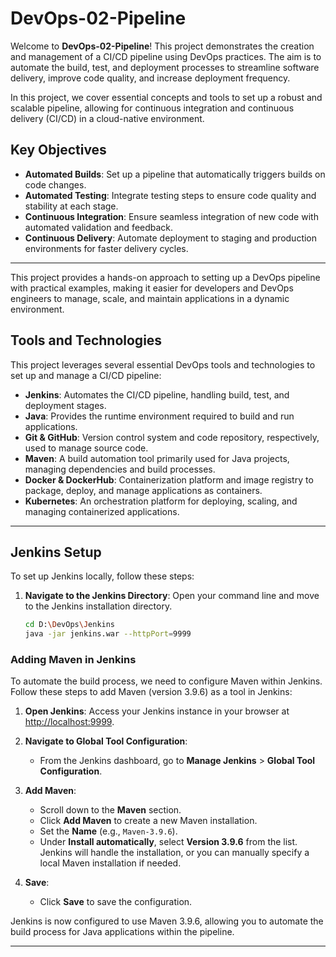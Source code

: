 # DevOps-02-Pipeline

Welcome to **DevOps-02-Pipeline**! This project demonstrates the creation and management of a CI/CD pipeline using DevOps practices. The aim is to automate the build, test, and deployment processes to streamline software delivery, improve code quality, and increase deployment frequency.

In this project, we cover essential concepts and tools to set up a robust and scalable pipeline, allowing for continuous integration and continuous delivery (CI/CD) in a cloud-native environment.

## Key Objectives

- **Automated Builds**: Set up a pipeline that automatically triggers builds on code changes.
- **Automated Testing**: Integrate testing steps to ensure code quality and stability at each stage.
- **Continuous Integration**: Ensure seamless integration of new code with automated validation and feedback.
- **Continuous Delivery**: Automate deployment to staging and production environments for faster delivery cycles.

---

This project provides a hands-on approach to setting up a DevOps pipeline with practical examples, making it easier for developers and DevOps engineers to manage, scale, and maintain applications in a dynamic environment.

## Tools and Technologies

This project leverages several essential DevOps tools and technologies to set up and manage a CI/CD pipeline:

- **Jenkins**: Automates the CI/CD pipeline, handling build, test, and deployment stages.
- **Java**: Provides the runtime environment required to build and run applications.
- **Git & GitHub**: Version control system and code repository, respectively, used to manage source code.
- **Maven**: A build automation tool primarily used for Java projects, managing dependencies and build processes.
- **Docker & DockerHub**: Containerization platform and image registry to package, deploy, and manage applications as containers.
- **Kubernetes**: An orchestration platform for deploying, scaling, and managing containerized applications.

---

## Jenkins Setup

To set up Jenkins locally, follow these steps:

1. **Navigate to the Jenkins Directory**: Open your command line and move to the Jenkins installation directory.

   ```bash
   cd D:\DevOps\Jenkins
   java -jar jenkins.war --httpPort=9999
   ```

### Adding Maven in Jenkins

To automate the build process, we need to configure Maven within Jenkins. Follow these steps to add Maven (version 3.9.6) as a tool in Jenkins:

1. **Open Jenkins**: Access your Jenkins instance in your browser at [http://localhost:9999](http://localhost:9999).

2. **Navigate to Global Tool Configuration**:
   - From the Jenkins dashboard, go to **Manage Jenkins** > **Global Tool Configuration**.

3. **Add Maven**:
   - Scroll down to the **Maven** section.
   - Click **Add Maven** to create a new Maven installation.
   - Set the **Name** (e.g., `Maven-3.9.6`).
   - Under **Install automatically**, select **Version 3.9.6** from the list. Jenkins will handle the installation, or you can manually specify a local Maven installation if needed.

4. **Save**:
   - Click **Save** to save the configuration.

Jenkins is now configured to use Maven 3.9.6, allowing you to automate the build process for Java applications within the pipeline.

---



   
